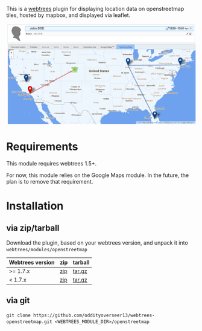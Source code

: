 This is a [webtrees](http://webtrees.net) plugin for displaying location data on openstreetmap tiles, hosted by mapbox, and displayed via leaflet.

![Screenshot](screenshot.png)

Requirements
============
This module requires webtrees 1.5+.

For now, this module relies on the Google Maps module. In the future, the plan is to remove that requirement.

Installation
============
via zip/tarball
-------
Download the plugin, based on your webtrees version, and unpack it into `webtrees/modules/openstreetmap`

| Webtrees version | zip | tarball |
|------------------|-----|---------|
| >= 1.7.x         | [zip](https://github.com/dkniffin/webtrees-openstreetmap/releases/tag/v1.7.zip) | [tar.gz](https://github.com/dkniffin/webtrees-openstreetmap/releases/tag/v1.7.tar.gz) |
| < 1.7.x          | [zip](https://github.com/dkniffin/webtrees-openstreetmap/releases/tag/v1.6.zip) | [tar.gz](https://github.com/dkniffin/webtrees-openstreetmap/releases/tag/v1.6.tar.gz) |

via git
-------
`git clone https://github.com/oddityoverseer13/webtrees-openstreetmap.git <WEBTREES_MODULE_DIR>/openstreetmap`

